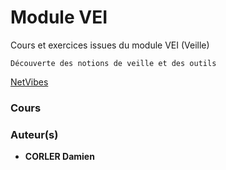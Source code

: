 # Module VEI

Cours et exercices issues du module VEI (Veille)
```
Découverte des notions de veille et des outils
```
[NetVibes](https://www.netvibes.com/fr)

### Cours

### Auteur(s)

* **CORLER Damien**
